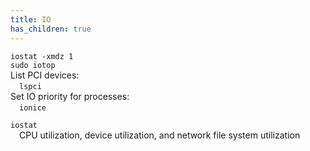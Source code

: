 ```yaml
---
title: IO
has_children: true
---
```


`iostat -xmdz 1`  
 `sudo iotop`  
 List PCI devices:  
  `lspci`  
 Set IO priority for processes:  
  `ionice`  

 `iostat`  
  CPU utilization, device utilization, and network file system utilization  
